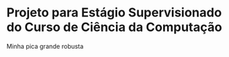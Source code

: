 # Projeto para Estágio Supervisionado do Curso de Ciência da Computação

Minha pica grande robusta


